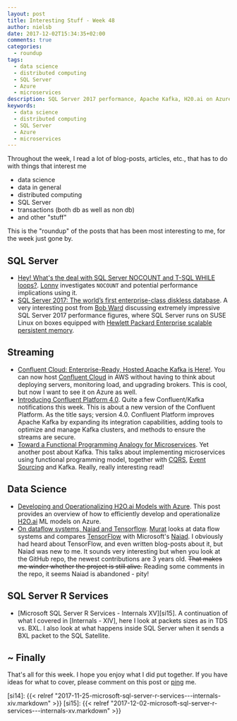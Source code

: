 ```yaml
---
layout: post
title: Interesting Stuff - Week 48
author: nielsb
date: 2017-12-02T15:34:35+02:00
comments: true
categories:
  - roundup
tags:
  - data science
  - distributed computing
  - SQL Server
  - Azure
  - microservices
description: SQL Server 2017 performance, Apache Kafka, H20.ai on Azure, and other cool stuff!.
keywords:
  - data science
  - distributed computing
  - SQL Server
  - Azure
  - microservices   
---
```


Throughout the week, I read a lot of blog-posts, articles, etc., that has to do with things that interest me

* data science
* data in general
* distributed computing
* SQL Server
* transactions (both db as well as non db)
* and other "stuff"

This is the "roundup" of the posts that has been most interesting to me, for the week just gone by. 

<!--more-->

## SQL Server

* [Hey! What's the deal with SQL Server NOCOUNT and T-SQL WHILE loops?][1]. [Lonny][lonny] investigates `NOCOUNT` and potential performance implications using it.
* [SQL Server 2017: The world’s first enterprise-class diskless database][2]. A very interesting post from [Bob Ward][bobw] discussing extremely impressive SQL Server 2017 performance figures, where SQL Server runs on SUSE Linux on boxes equipped with [Hewlett Packard Enterprise scalable persistent memory][3].

## Streaming

* [Confluent Cloud: Enterprise-Ready, Hosted Apache Kafka is Here!][4]. You can now host [Confluent Cloud][5] in AWS without having to think about deploying servers, monitoring load, and upgrading brokers. This is cool, but now I want to see it on Azure as well.
* [Introducing Confluent Platform 4.0][6]. Quite a few Confluent/Kafka notifications this week. This is about a new version of the Confluent Platform. As the title says; version 4.0. Confluent Platform improves Apache Kafka by expanding its integration capabilities, adding tools to optimize and manage Kafka clusters, and methods to ensure the streams are secure.
* [Toward a Functional Programming Analogy for Microservices][7]. Yet another post about Kafka. This talks about implementing microservices using functional programming model, together with [CQRS][8], [Event Sourcing][9] and Kafka. Really, really interesting read!

## Data Science

* [Developing and Operationalizing H2O.ai Models with Azure][10]. This post provides an overview of how to efficiently develop and operationalize [H2O.ai][11] ML models on Azure.
* [On dataflow systems, Naiad and Tensorflow][12]. [Murat][murat] looks at data flow systems and compares [TensorFlow][13] with Microsoft's [Naiad][14]. I obviously had heard about TensorFlow, and even written blog-posts about it, but Naiad was new to me. It sounds very interesting but when you look at the GitHub repo, the newest contributions are 3 years old. ~~That makes me winder whether the project is still alive.~~ Reading some comments in the repo, it seems Naiad is abandoned - pity!

## SQL Server R Services

* [Microsoft SQL Server R Services - Internals XV][si15]. A continuation of what I covered in [Internals - XIV], here I look at packets sizes as in TDS vs. BXL. I also look at what happens inside SQL Server when it sends a BXL packet to the SQL Satellite. 

## ~ Finally

That's all for this week. I hope you enjoy what I did put together. If you have ideas for what to cover, please comment on this post or [ping][ma] me.

[ma]: mailto:niels.it.berglund@gmail.com
[mp]: https://blog.acolyer.org
[iq]: https://www.infoq.com/
[ew]: http://sqlonice.com/
[re]: http://blog.revolutionanalytics.com
[sqsk]: https://www.sqlskills.com

[jovpop]: https://twitter.com/JovanPop_MSFT
[bobw]: https://twitter.com/bobwardms
[revod]: https://twitter.com/revodavid
[lonny]: https://twitter.com/sqL_handLe
[ewtw]: https://twitter.com/sqlOnIce
[murat]: https://twitter.com/muratdemirbas

[1]: http://sql-sasquatch.blogspot.co.za/2017/11/hey-whats-deal-with-nocount-and-t-sql.html
[2]: https://blogs.technet.microsoft.com/dataplatforminsider/2017/11/29/sql-server-2017-the-worlds-first-enterprise-class-diskless-database/
[3]: https://www.hpe.com/us/en/servers/persistent-memory.html
[4]: https://www.confluent.io/blog/confluent-cloud-enterprise-ready-hosted-apache-kafka/
[5]: https://www.confluent.io/blog/announcing-confluent-cloud-apache-kafka-as-a-service/
[6]: https://www.confluent.io/blog/introducing-confluent-platform-4-0/
[7]: https://www.confluent.io/blog/toward-functional-programming-analogy-microservices/
[8]: https://martinfowler.com/bliki/CQRS.html
[9]: https://docs.microsoft.com/en-us/azure/architecture/patterns/event-sourcing
[10]: https://blogs.technet.microsoft.com/machinelearning/2017/11/28/developing-and-operationalizing-h2o-ai-models-with-azure/
[11]: https://www.h2o.ai/
[12]: http://muratbuffalo.blogspot.co.za/2017/11/on-dataflow-systems-naiad-and-tensorflow.html
[13]: https://www.tensorflow.org/
[14]: https://www.microsoft.com/en-us/research/project/naiad/
[si14]: {{< relref "2017-11-25-microsoft-sql-server-r-services---internals-xiv.markdown" >}}
[si15]: {{< relref "2017-12-02-microsoft-sql-server-r-services---internals-xv.markdown" >}}
